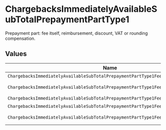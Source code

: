 # ChargebacksImmediatelyAvailableSubTotalPrepaymentPartType1

Prepayment part: fee itself, reimbursement, discount, VAT or rounding compensation.


## Values

| Name                                                                                | Value                                                                               |
| ----------------------------------------------------------------------------------- | ----------------------------------------------------------------------------------- |
| `ChargebacksImmediatelyAvailableSubTotalPrepaymentPartType1Fee`                     | fee                                                                                 |
| `ChargebacksImmediatelyAvailableSubTotalPrepaymentPartType1FeeReimbursement`        | fee-reimbursement                                                                   |
| `ChargebacksImmediatelyAvailableSubTotalPrepaymentPartType1FeeDiscount`             | fee-discount                                                                        |
| `ChargebacksImmediatelyAvailableSubTotalPrepaymentPartType1FeeVat`                  | fee-vat                                                                             |
| `ChargebacksImmediatelyAvailableSubTotalPrepaymentPartType1FeeRoundingCompensation` | fee-rounding-compensation                                                           |
